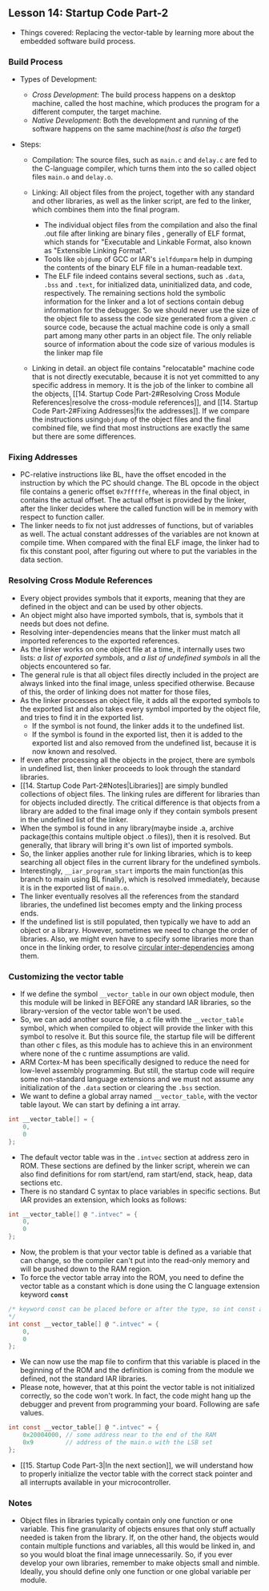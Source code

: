 ## Lesson 14: Startup Code Part-2
- Things covered: Replacing the vector-table by learning more about the embedded software build process.

### Build Process
- Types of Development:
	- *Cross Development*: The build process happens on a desktop machine, called the host machine, which produces the program for a different computer, the target machine.
	- *Native Development*:  Both the development and running of the software happens on the same machine(*host is also the target*)
	
- Steps:
	- Compilation:  The source files, such as `main.c` and `delay.c` are fed to the C-language compiler, which turns them into the so called object files `main.o` and `delay.o`.
	- Linking: All object files from the project, together with any standard and other libraries, as well as the linker script, are fed to the linker, which combines them into the final program.
		- The individual object files from the compilation and also the final .out file after linking are binary files , generally of ELF format, which stands for "Executable and Linkable Format, also known as "Extensible Linking Format".
		- Tools like `objdump` of GCC or  IAR's `ielfdumparm` help in dumping the contents of the binary ELF file in a human-readable text.
		- The ELF file indeed contains several sections, such as `.data`, `.bss` and `.text`, for initialized data, uninitialized data, and code, respectively. The remaining sections hold the symbolic information for the linker and a lot of sections contain debug information for the debugger. So we should never use the size of the object file to assess the code size generated from a given .c source code, because the actual machine code is only a small part among many other parts in an object file. The only reliable source of information about the code size of various modules is the linker map file
			
	- Linking in detail. an object file contains "relocatable" machine code that is not directly executable, because it is not yet committed to any specific address in memory. It is the job of the linker to combine all the objects, [[14. Startup Code Part-2#Resolving Cross Module References|resolve the cross-module references]], and [[14. Startup Code Part-2#Fixing Addresses|fix the addresses]]. If we compare the instructions using`objdump` of the object files and the final combined file, we find that most instructions are exactly the same but there are some differences.

### Fixing Addresses
- PC-relative instructions like BL, have the offset encoded in the instruction by which the PC should change. The BL opcode in the object file contains a generic offset `0x7fffffe`, whereas in the final object, in contains the actual offset. The actual offset is provided by the linker, after the linker decides where the called function will be in memory with respect to function caller.
- The linker needs to fix not just addresses of functions, but of variables as well.  The actual constant addresses of the variables are not known at compile time. When compared with the final ELF image, the linker had to fix this constant pool, after figuring out where to put the variables in the data section.

### Resolving Cross Module References
- Every object provides symbols that it exports, meaning that they are defined in the object and can be used by other objects.
- An object might also have imported symbols, that is, symbols that it needs but does not define.
-  Resolving inter-dependencies means that the linker must match all imported references to the exported references.
- As the linker works on one object file at a time, it internally uses two lists: *a list of exported symbols*, and *a list of undefined symbols* in all the objects encountered so far.
- The general rule is that all object files directly included in the project are always linked into the final image, unless specified otherwise. Because of this, the order of linking does not matter for those files,
- As the linker processes an object file, it adds all the exported symbols to the exported list and also takes every symbol imported by the object file, and tries to find it in the exported list. 
	- If the symbol is not found, the linker adds it to the undefined list.
	- If the symbol is found in the exported list, then it is added to the exported list and also removed from the undefined list, because it is now known and resolved.
- If even after processing all the objects in the project, there are symbols in undefined list, then linker proceeds to look through the standard libraries.
- [[14. Startup Code Part-2#Notes|Libraries]] are simply bundled collections of object files. The linking rules are different for libraries than for objects included directly. The critical difference is that objects from a library are added to the final image only if they contain symbols present in the undefined list of the linker.
- When the symbol is found in any library(maybe inside .a, archive package(this contains multiple object .o files)), then it is resolved. But generally, that library will bring it's own list of imported symbols.
- So, the linker applies another rule for linking libraries, which is to keep searching all object files in the current library for the undefined symbols.
- Interestingly, `__iar_program_start` imports the main function(as this branch to main using BL finally), which is resolved immediately, because it is in the exported list of  `main.o`.
- The linker eventually resolves all the references from the standard libraries, the undefined list becomes empty and the linking process ends.
- If the undefined list is still populated, then typically we have to add an object or a library. However, sometimes we need to change the order of libraries. Also, we might even have to specify some libraries more than once in the linking order, to resolve [circular inter-dependencies](https://eli.thegreenplace.net/2013/07/09/library-order-in-static-linking) among them.

### Customizing the vector table
- If we define the symbol `__vector_table` in our own object module, then this module will be linked in BEFORE any standard IAR libraries, so the library-version of the vector table won't be used. 
- So, we can add another source file, a .c file with the `__vector_table` symbol, which when compiled to object will provide the linker with this symbol to resolve it. But this source file, the startup file will be different than other c files, as this module has to achieve this in an environment where none of the c runtime assumptions are valid.
- ARM Cortex-M has been specifically designed to reduce the need for low-level assembly programming. But still, the startup code will require some non-standard language extensions and we must not assume any initialization of the `.data` section or clearing the `.bss` section.
- We want to define a global array named `__vector_table`, with the vector table layout. We can start by defining a int array.

```C
int __vector_table[] = {
	0,
	0
};
``` 

- The default vector table was in the `.intvec` section at address zero in ROM. These sections are defined by the linker script, wherein we can also find definitions for rom start/end, ram start/end, stack, heap, data sections etc.
- There is no standard C syntax to place variables in specific sections. But IAR provides an extension, which looks as follows:

```C
int __vector_table[] @ ".intvec" = {
	0,
	0
};
```

- Now, the problem is that your vector table is defined as a variable that can change, so the compiler can't put into the read-only memory and will be pushed down to the RAM region.
- To force the vector table array into the ROM, you need to define the vector table as a constant which is done using the C language extension keyword **`const`**

```C
/* keyword const can be placed before or after the type, so int const and const int are the same, similar to the keyword volatile
*/
int const __vector_table[] @ ".intvec" = {
	0,
	0
};
```

- We can now use the map file to confirm that this variable is placed in the beginning of the ROM and the definition is coming from the module we defined, not the standard IAR libraries.
- Please note, however, that at this point the vector table is not initialized correctly, so the code won't work. In fact, the code might hang up the debugger and prevent from programming your board. Following are safe values.

```C
int const __vector_table[] @ ".intvec" = {
	0x20004000, // some address near to the end of the RAM
	0x9         // address of the main.o with the LSB set
};
```

-  [[15. Startup Code Part-3|In the next section]], we will understand how to properly initialize the vector table with the correct stack pointer and all interrupts available in your microcontroller.

### Notes
- Object files in libraries typically contain only one function or one variable. This fine granularity of objects ensures that only stuff actually needed is taken from the library. If, on the other hand, the objects would contain multiple functions and variables, all this would be linked in, and so you would bloat the final image unnecessarily. So, if you ever develop your own libraries, remember to make objects small and nimble. Ideally, you should define only one function or one global variable per module.